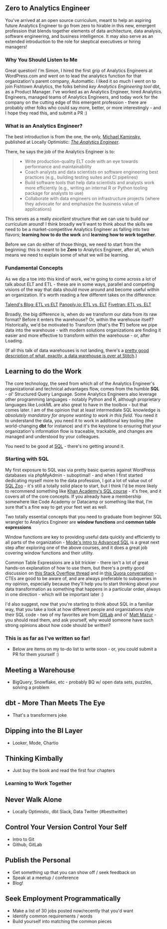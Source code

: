 ## Zero to Analytics Engineer

You've arrived at an open source curriculum, meant to help an aspiring future Analytics Engineer to go from zero to hirable in this new, emergent profession that blends together elements of data architecture, data analysis, software engineering, and business intelligence. It may also serve as an extended introduction to the role for skeptical executives or hiring managers!

### Why You Should Listen to Me

Great question! I'm Simon, I hired the first grip of Analytics Engineers at WordPress.com and went on to lead the analytics function for that organization's parent company, Automattic. I liked it so much I went on to join Fishtown Analytics, the folks behind *key Analytics Engineering tool* dbt, as a Product Manager. I've worked as an Analytics Engineer, hired Analytics Engineers, managed teams of Analytics Engineers, and today work for the company on the cutting edge of this emergent profession - there are probably other folks who could say more, better, or more interestingly - and I hope they read this, and submit a PR :) 

### What is an Analytics Engineer?

The best introduction is from the one, the only, [Michael Kaminsky](https://kaminsky.rocks/), published at Locally Optimistic: _[The Analytics Engineer](https://locallyoptimistic.com/post/analytics-engineer/)_.

There, he says the job of the Analytics Engineer is to:

>  * Write production-quality ELT code with an eye towards performance and maintainability
>  * Coach analysts and data scientists on software engineering best practices (e.g., building testing suites and CI pipelines)
>  * Build software tools that help data scientists and analysts work more efficiently (e.g., writing an internal R or Python tooling package for analysts to use)
>  * Collaborate with data engineers on infrastructure projects (where they advocate for and emphasize the business value of applications)

This serves as a really _excellent_ structure that we can use to build our curriculum around! I think broadly we'll want to think about the skills we need to be a market-competitive Analytics Engineer as falling into two flavors; **learning how to do the work** and **learning how to work together**.

Before we can do either of those things, we need to start from the beginning: this is meant to be **Zero** to Analytics Engineer, after all, which means we need to explain some of what we will be learning.

### Fundamental Concepts

As we dip a toe into this kind of work, we're going to come across a lot of talk about ELT and ETL - these are in some ways, parallel and competing visions of the way that data should move around and become useful within an organization. It's worth reading a few different takes on the difference:

[Talend's Blog: ETL vs ELT](https://www.talend.com/resources/elt-vs-etl/)
[Panoply.io: ETL vs. ELT](https://blog.panoply.io/etl-vs-elt-the-difference-is-in-the-how)
[Fivetran: ETL vs. ELT](https://fivetran.com/blog/etl-vs-elt)

Broadly, the big difference is, when do we transform our data from its raw format? Before it enters the warehouse? Or, within the warehouse itself? Historically, we'd be motivated to Transform (that's the **T**!) before we pipe data into the warehouse - with modern solutions organizations are finding it easier and more effective to transform within the warehouse - or, after Loading. 

(If all this talk of data warehouses is not landing, there's a [pretty good description of what, exactly, a data warehouse is over at Stitch](https://www.stitchdata.com/resources/data-warehouse/).)

## Learning to do the Work

The core technology, the seed from which all of the Analytics Engineer's organizational and technical advantages flow, comes from the humble **SQL** - ol' Structured Query Language. Some Analytics Engineers also leverage other programming languages - notably Python and R, although proprietary languages like LookML are also great to have in the toolbox - but that comes later. I am of the opinion that at least intermediate SQL knowledge is *absolutely mandatory for anyone wanting to work in this field*. You need it to understand the data, you need it to work in additional key tooling (the world-changing **dbt** for instance) and it's the keystone to ensuring that your organization's information flow is traceable, trackable, and changes are managed and understood by your colleagues.

You need to be good at [SQL](https://en.wikipedia.org/wiki/SQL) - there's no getting around it. 

### Starting with SQL 

My first exposure to SQL was via pretty basic queries against WordPress databases via phpMyAdmin - suboptimal! - and when I first started dedicating myself more to the data profession, I got a lot of value out of [SQL Zoo](https://sqlzoo.net/) - it's still a totally solid place to start, but I think I'd be more likely to recommend something like [Khan Academy's SQL course](https://www.khanacademy.org/computing/computer-programming/sql) - it's free, and it covers all of the core concepts. If you already have a membership somewhere like Code Academy or Datacamp or something like that, I'm sure that's a fine way to get your feet wet as well.

Two totally essential concepts that you need to graduate from beginner SQL wrangler to Analytics Engineer are **window functions** and **common table expressions**

Window functions are key to providing useful data quickly and efficiently to all parts of the organization - [Mode's Intro to Advanced SQL](https://mode.com/sql-tutorial/intro-to-advanced-sql/) is a great next step after exploring one of the above courses, and it does a great job covering window functions and their utility.

Common Table Expressions are a bit trickier - there isn't a lot of great hands-on explanation of how to use them, but there's a pretty good discussion on [this Stack Overflow thread](https://stackoverflow.com/questions/4740748/when-to-use-common-table-expression-cte) and in [this Quora conversation](https://www.quora.com/What-is-CTE-in-SQL) - CTEs are good to be aware of, and are always preferable to subqueries in my opinion, especially because they'll help you to start thinking about your data transformation as something that happens in a particular order, always in one direction - which will be important later :)

I'd also suggest, now that you're starting to think about SQL in a familiar way, that you take a look at how different people and organizations style their SQL code - two of my favorites are from [GitLab](https://about.gitlab.com/handbook/business-ops/data-team/platform/sql-style-guide/) and ol' [Matt Mazur](https://mattmazur.com/2019/06/13/mazurs-sql-style-guide/) - you should read them, and ask yourself, why would someone have such strong opinions about how code should be written?

### This is as far as I've written so far!
* Below are items on my to-do list to write soon - or, you could submit a PR for them yourself :)

## Meeting a Warehouse
* BigQuery, Snowflake, etc - probably BQ w/ open data sets, puzzles, solving a problem

## dbt - More Than Meets The Eye
* That's a transformers joke

## Dipping into the BI Layer
* Looker, Mode, Chartio

## Thinking Kimbally
* Just buy the book and read the first four chapters

### Learning to Work Together

## Never Walk Alone
* Locally Optimistic, dbt Slack, Data Twitter (#besttwitter)

## Control Your Version Control Your Self
* Intro to Git 
* Github, GitLab 

## Publish the Personal
* Get something up that you can show off / seek feedback on
* Speak at a meetup / conference
* Blog!

## Seek Employment Programmatically
* Make a list of 30 jobs posted now/recently that you'd want
* Identify common requirements / words
* Build yourself into matching the common pieces




